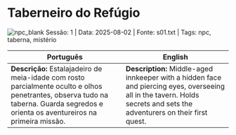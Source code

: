 # Taberneiro do Refúgio
![npc_blank](assets/npc/npc_blank.png)
Sessão: 1 | Data: 2025-08-02 | Fonte: s01.txt | Tags: npc, taberna, mistério


| Português                                                                                                                                                                            | English                                                                                                                                                                 |
| ------------------------------------------------------------------------------------------------------------------------------------------------------------------------------------ | ----------------------------------------------------------------------------------------------------------------------------------------------------------------------- |
| **Descrição:** Estalajadeiro de meia-idade com rosto parcialmente oculto e olhos penetrantes, observa tudo na taberna. Guarda segredos e orienta os aventureiros na primeira missão. | **Description:** Middle-aged innkeeper with a hidden face and piercing eyes, overseeing all in the tavern. Holds secrets and sets the adventurers on their first quest. |


















